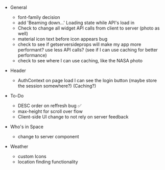 - General

  - font-family decision
  - add 'Beaming down...' Loading state while API's load in
  - Check to change all widget API calls from client to server (photo as well)
  - material icon text before icon appears bug
  - check to see if getserversideprops will make my app more performant? use less API calls? (see if I can use caching for better performance)
  - check to see where I can use caching, like the NASA photo

- Header

  - AuthContext on page load I can see the login button (maybe store the session somewhere?) (Caching?)

- To-Do

  - DESC order on reffresh bug ✅
  - max-height for scroll over flow
  - Client-side UI change to not rely on server feedback

- Who's in Space

  - change to server component

- Weather
  - custom Icons
  - location finding functionality
